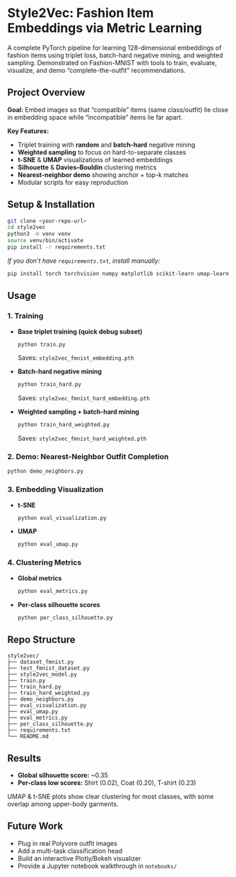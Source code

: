 # Style2Vec: Fashion Item Embeddings via Metric Learning

A complete PyTorch pipeline for learning 128-dimensional embeddings of fashion items using triplet loss, batch-hard negative mining, and weighted sampling. Demonstrated on Fashion-MNIST with tools to train, evaluate, visualize, and demo “complete-the-outfit” recommendations.

## Project Overview

**Goal:** Embed images so that “compatible” items (same class/outfit) lie close in embedding space while “incompatible” items lie far apart.

**Key Features:**
- Triplet training with **random** and **batch-hard** negative mining  
- **Weighted sampling** to focus on hard-to-separate classes  
- **t-SNE** & **UMAP** visualizations of learned embeddings  
- **Silhouette** & **Davies–Bouldin** clustering metrics  
- **Nearest-neighbor demo** showing anchor + top-k matches  
- Modular scripts for easy reproduction  

## Setup & Installation

```bash
git clone <your-repo-url>
cd style2vec
python3 -m venv venv
source venv/bin/activate
pip install -r requirements.txt
```

*If you don’t have `requirements.txt`, install manually:*

```bash
pip install torch torchvision numpy matplotlib scikit-learn umap-learn
```

## Usage

### 1. Training

- **Base triplet training (quick debug subset)**
  ```bash
  python train.py
  ```
  Saves: `style2vec_fmnist_embedding.pth`

- **Batch-hard negative mining**
  ```bash
  python train_hard.py
  ```
  Saves: `style2vec_fmnist_hard_embedding.pth`

- **Weighted sampling + batch-hard mining**
  ```bash
  python train_hard_weighted.py
  ```
  Saves: `style2vec_fmnist_hard_weighted.pth`

### 2. Demo: Nearest-Neighbor Outfit Completion

```bash
python demo_neighbors.py
```

### 3. Embedding Visualization

- **t-SNE**
  ```bash
  python eval_visualization.py
  ```
- **UMAP**
  ```bash
  python eval_umap.py
  ```

### 4. Clustering Metrics

- **Global metrics**
  ```bash
  python eval_metrics.py
  ```
- **Per-class silhouette scores**
  ```bash
  python per_class_silhouette.py
  ```

## Repo Structure

```
style2vec/
├── dataset_fmnist.py
├── test_fmnist_dataset.py
├── style2vec_model.py
├── train.py
├── train_hard.py
├── train_hard_weighted.py
├── demo_neighbors.py
├── eval_visualization.py
├── eval_umap.py
├── eval_metrics.py
├── per_class_silhouette.py
├── requirements.txt
└── README.md
```

## Results

- **Global silhouette score:** ~0.35  
- **Per-class low scores:** Shirt (0.02), Coat (0.20), T-shirt (0.23)

UMAP & t-SNE plots show clear clustering for most classes, with some overlap among upper-body garments.

## Future Work

- Plug in real Polyvore outfit images  
- Add a multi-task classification head  
- Build an interactive Plotly/Bokeh visualizer  
- Provide a Jupyter notebook walkthrough in `notebooks/`


